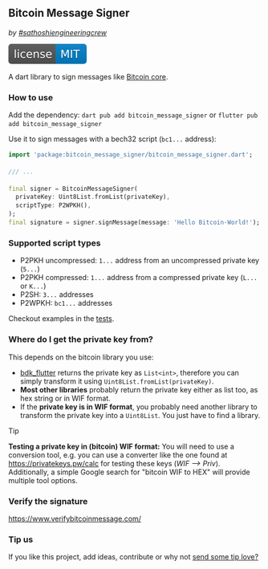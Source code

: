 ## Bitcoin Message Signer
_by [#sathoshiengineeringcrew](https://satoshiengineering.com/)_

[![MIT License Badge](doc/img/licence-badge.svg)](LICENSE)

A dart library to sign messages like [Bitcoin core](https://bitcoincore.org/en/doc/27.0.0/rpc/util/signmessagewithprivkey/).


### How to use

Add the dependency: `dart pub add bitcoin_message_signer` or `flutter pub add bitcoin_message_signer`


Use it to sign messages with a bech32 script (`bc1...` address):
```dart
import 'package:bitcoin_message_signer/bitcoin_message_signer.dart';

/// ...

final signer = BitcoinMessageSigner(
  privateKey: Uint8List.fromList(privateKey),
  scriptType: P2WPKH(),
);
final signature = signer.signMessage(message: 'Hello Bitcoin-World!');
```


### Supported script types

* P2PKH uncompressed: `1...` address from an uncompressed private key (`5...`)
* P2PKH compressed: `1...` address from a compressed private key (`L...` or `K...`)
* P2SH: `3...` addresses
* P2WPKH: `bc1...` addresses

Checkout examples in the [tests](test/bitcoin_message_signer_test.dart).


### Where do I get the private key from?

This depends on the bitcoin library you use: 
- [bdk_flutter](https://pub.dev/packages/bdk_flutter) returns the private key as `List<int>`, therefore you can simply transform it using `Uint8List.fromList(privateKey)`. 
- **Most other libraries** probably return the private key either as list too, as hex string or in WIF format.
- If the **private key is in WIF format**, you probably need another library to transform the private key into a `Uint8List`. You just have to find a library.

> [!TIP]
> **Testing a private key in (bitcoin) WIF format:** You will need to use a conversion tool, e.g. you can use a converter like the one found at https://privatekeys.pw/calc for testing these keys (*WIF --> Priv*). Additionally, a simple Google search for "bitcoin WIF to HEX" will provide multiple tool options.


### Verify the signature

https://www.verifybitcoinmessage.com/


### Tip us

If you like this project, add ideas, contribute or why not [send some tip love?](https://satoshiengineering.com/tipjar/)
